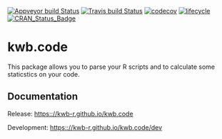 [![Appveyor build Status](https://ci.appveyor.com/api/projects/status/github/KWB-R/kwb.code?branch=master&svg=true)](https://ci.appveyor.com/project/KWB-R/kwb-code/branch/master)
[![Travis build Status](https://travis-ci.org/KWB-R/kwb.code.svg?branch=master)](https://travis-ci.org/KWB-R/kwb.code)
[![codecov](https://codecov.io/github/KWB-R/kwb.code/branch/master/graphs/badge.svg)](https://codecov.io/github/KWB-R/kwb.code)
[![lifecycle](https://img.shields.io/badge/lifecycle-experimental-orange.svg)](https://www.tidyverse.org/lifecycle/#experimental)
[![CRAN_Status_Badge](https://www.r-pkg.org/badges/version/kwb.code)]()

# kwb.code

This package allows you to parse your R scripts and to calculate some staticstics on your code.

## Documentation

Release: [https:://kwb-r.github.io/kwb.code](https:://kwb-r.github.io/kwb.code)

Development: [https:://kwb-r.github.io/kwb.code/dev](https:://kwb-r.github.io/kwb.code/dev)
